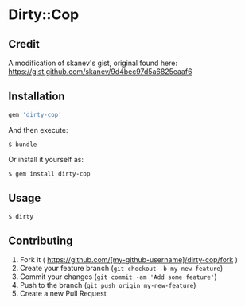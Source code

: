 # Dirty::Cop

## Credit
A modification of skanev's gist, original found here: https://gist.github.com/skanev/9d4bec97d5a6825eaaf6



## Installation

```ruby
gem 'dirty-cop'
```

And then execute:

    $ bundle

Or install it yourself as:

    $ gem install dirty-cop

## Usage

```shell
$ dirty
```

## Contributing

1. Fork it ( https://github.com/[my-github-username]/dirty-cop/fork )
2. Create your feature branch (`git checkout -b my-new-feature`)
3. Commit your changes (`git commit -am 'Add some feature'`)
4. Push to the branch (`git push origin my-new-feature`)
5. Create a new Pull Request
